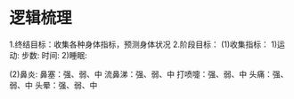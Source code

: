 # 逻辑梳理
1.终结目标：收集各种身体指标，预测身体状况
2.阶段目标：
  (1)收集指标：
    1)运动:
      步数:
      时间:
    2)睡眠:

  (2)鼻炎:
    鼻塞：强、弱、中
    流鼻涕：强、弱、中
    打喷嚏：强、弱、中
    头痛：强、弱、中
    头晕：强、弱、中

  
